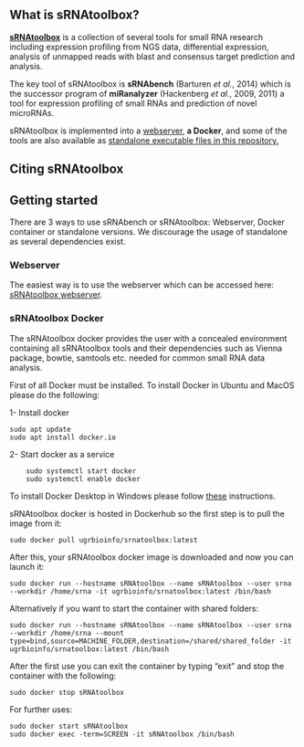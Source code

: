 ## What is sRNAtoolbox?

[**sRNAtoolbox**](https://academic.oup.com/nar/article/47/W1/W530/5494756#:~:text=https%3A//doi.org/10.1093/nar/gkz415) is a collection of several tools for small RNA research including expression profiling from NGS data, differential expression, analysis of unmapped reads with blast and consensus target prediction and analysis.

The key tool of sRNAtoolbox is **sRNAbench** (Barturen _et al._, 2014) which is the successor program of **miRanalyzer** (Hackenberg _et al._, 2009, 2011) a tool for expression profiling of small RNAs and prediction of novel microRNAs.

sRNAtoolbox is implemented into a [webserver](https://arn.ugr.es/srnatoolbox), **a Docker**, and some of the tools are also available as [standalone executable files in this repository.](https://github.com/bioinfoUGR/sRNAtoolbox/tree/master/exec) 

## Citing sRNAtoolbox

## Getting started

There are 3 ways to use sRNAbench or sRNAtoolbox: Webserver, Docker container or standalone versions. We discourage the usage of standalone as several dependencies exist. 

### Webserver
The easiest way is to use the webserver which can be accessed here: [sRNAtoolbox webserver](https://arn.ugr.es/srnatoolbox). 

### sRNAtoolbox Docker
The sRNAtoolbox docker provides the user with a concealed environment containing all sRNAtoolbox tools and their dependencies such as Vienna package, bowtie, samtools etc. needed for common small RNA data analysis. 

First of all Docker must be installed. To install Docker in Ubuntu and MacOS please do the following: 

1- Install docker
```
sudo apt update
sudo apt install docker.io
```

2- Start docker as a service
```
	sudo systemctl start docker
	sudo systemctl enable docker
```
To install Docker Desktop in Windows please follow [these](https://docs.docker.com/docker-for-windows/install/) instructions.

sRNAtoolbox docker is hosted in Dockerhub so the first step is to pull the image from it:

```
sudo docker pull ugrbioinfo/srnatoolbox:latest
```

After this, your sRNAtoolbox docker image is downloaded and now you can launch it:
```
sudo docker run --hostname sRNAtoolbox --name sRNAtoolbox --user srna --workdir /home/srna -it ugrbioinfo/srnatoolbox:latest /bin/bash
```

Alternatively if you want to start the container with shared folders:

```
sudo docker run --hostname sRNAtoolbox --name sRNAtoolbox --user srna --workdir /home/srna --mount type=bind,source=MACHINE_FOLDER,destination=/shared/shared_folder -it ugrbioinfo/srnatoolbox:latest /bin/bash
```

After the first use you can exit the container by typing “exit” and stop the container with the following:
```
sudo docker stop sRNAtoolbox
```

For further uses:
```
sudo docker start sRNAtoolbox 
sudo docker exec -term=SCREEN -it sRNAtoolbox /bin/bash
```

